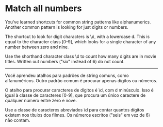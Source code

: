 # Match all numbers

You've learned shortcuts for common string patterns like alphanumerics. Another common pattern is looking for just digits or numbers.

The shortcut to look for digit characters is \d, with a lowercase d. This is equal to the character class [0-9], which looks for a single character of any number between zero and nine.

Use the shorthand character class \d to count how many digits are in movie titles. Written out numbers ("six" instead of 6) do not count.

---

Você aprendeu atalhos para padrões de string comuns, como alfanuméricos. Outro padrão comum é procurar apenas dígitos ou números.

O atalho para procurar caracteres de dígitos é \d, com d minúsculo. Isso é igual à classe de caracteres [0-9], que procura um único caractere de qualquer número entre zero e nove.

Use a classe de caracteres abreviados \d para contar quantos dígitos existem nos títulos dos filmes. Os números escritos ("seis" em vez de 6) não contam. 